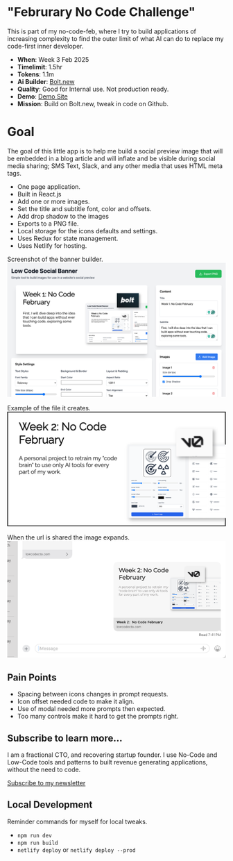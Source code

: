 # "Februrary No Code Challenge"
This is part of my no-code-feb, where I try to build applications
of increasing complexity to find the outer limit of what AI can do
to replace my code-first inner developer.

- __When__: Week 3 Feb 2025
- __Timelimit__: 1.5hr
- __Tokens__: 1.1m
- __Ai Builder__: [Bolt.new](https://bolt.new)
- __Quality__: Good for Internal use. Not production ready.
- __Demo__: [Demo Site](https://apps.social-preview.lowcodecto.com/)
- __Mission__: Build on Bolt.new, tweak in code on Github.

# Goal
The goal of this little app is to help me build a social preview
image that will be embedded in a blog article and will inflate 
and be visible during social media sharing; SMS Text, Slack, and
any other media that uses HTML meta tags.

- One page application.
- Built in React.js
- Add one or more images.
- Set the title and subtitle font, color and offsets.
- Add drop shadow to the images
- Exports to a PNG file.
- Local storage for the icons defaults and settings.
- Uses Redux for state management.
- Uses Netlify for hosting.

Screenshot of the banner builder.
![V2 Builder](assets/screenshot.png)

Example of the file it creates.
![V2 Builder](assets/example.png)

When the url is shared the image expands.
![V2 Builder](assets/social-example.png)

## Pain Points
- Spacing between icons changes in prompt requests.
- Icon offset needed code to make it align.
- Use of modal needed more prompts then expected.
- Too many controls make it hard to get the prompts right.

## Subscribe to learn more...
I am a fractional CTO, and recovering startup founder. I use
No-Code and Low-Code tools and patterns to built revenue generating
applications, without the need to code.

[Subscribe to my newsletter](https://lowCodeCTO.com)

## Local Development
Reminder commands for myself for local tweaks.

- `npm run dev`
- `npm run build`
- `netlify deploy` or `netlify deploy --prod`
